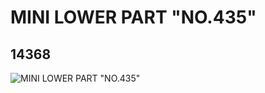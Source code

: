 # MINI LOWER PART "NO.435"
## 14368
![MINI LOWER PART "NO.435"](https://lc-www-live-s.legocdn.com/media/bricks/5/2/6038561.jpg)